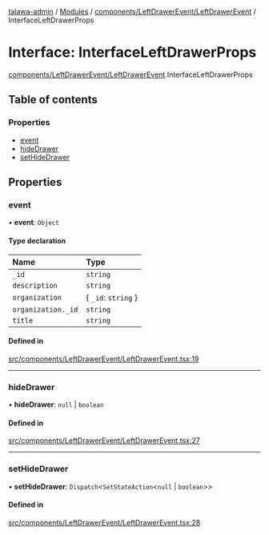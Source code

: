 [talawa-admin](../README.md) / [Modules](../modules.md) / [components/LeftDrawerEvent/LeftDrawerEvent](../modules/components_LeftDrawerEvent_LeftDrawerEvent.md) / InterfaceLeftDrawerProps

# Interface: InterfaceLeftDrawerProps

[components/LeftDrawerEvent/LeftDrawerEvent](../modules/components_LeftDrawerEvent_LeftDrawerEvent.md).InterfaceLeftDrawerProps

## Table of contents

### Properties

- [event](components_LeftDrawerEvent_LeftDrawerEvent.InterfaceLeftDrawerProps.md#event)
- [hideDrawer](components_LeftDrawerEvent_LeftDrawerEvent.InterfaceLeftDrawerProps.md#hidedrawer)
- [setHideDrawer](components_LeftDrawerEvent_LeftDrawerEvent.InterfaceLeftDrawerProps.md#sethidedrawer)

## Properties

### event

• **event**: `Object`

#### Type declaration

| Name | Type |
| :------ | :------ |
| `_id` | `string` |
| `description` | `string` |
| `organization` | \{ `_id`: `string`  \} |
| `organization._id` | `string` |
| `title` | `string` |

#### Defined in

[src/components/LeftDrawerEvent/LeftDrawerEvent.tsx:19](https://github.com/Anubhav-2003/talawa-admin/blob/971e20a/src/components/LeftDrawerEvent/LeftDrawerEvent.tsx#L19)

___

### hideDrawer

• **hideDrawer**: ``null`` \| `boolean`

#### Defined in

[src/components/LeftDrawerEvent/LeftDrawerEvent.tsx:27](https://github.com/Anubhav-2003/talawa-admin/blob/971e20a/src/components/LeftDrawerEvent/LeftDrawerEvent.tsx#L27)

___

### setHideDrawer

• **setHideDrawer**: `Dispatch`\<`SetStateAction`\<``null`` \| `boolean`\>\>

#### Defined in

[src/components/LeftDrawerEvent/LeftDrawerEvent.tsx:28](https://github.com/Anubhav-2003/talawa-admin/blob/971e20a/src/components/LeftDrawerEvent/LeftDrawerEvent.tsx#L28)
